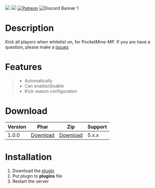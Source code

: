 [![](https://poggit.pmmp.io/shield.state/WhitelistKick)](https://poggit.pmmp.io/p/WhitelistKick)
[![](https://poggit.pmmp.io/shield.api/WhitelistKick)](https://poggit.pmmp.io/p/WhitelistKick)
[![Patreon](https://img.shields.io/badge/Patreon-F96854?style=for-the-badge&logo=patreon&logoColor=white)](https://patreon.com/Kylan1940)
![Discord Banner 1](https://discordapp.com/api/guilds/1121026138525945956/widget.png?style=banner1)

# Description
Kick all players when whitelist on, for PocketMine-MP. If you are have a question, please make a [issues](https://github.com/Kylan1940/WhitelistKick/issues/new)

# Features
>- Automatically
>- Can enable/disable
>- Kick reason configuration

# Download
| Version | Phar | Zip | Support |
|---|---|---|---|
| 1.0.0 | [Download]() | [Download]() | 5.x.x |

# Installation
1. Download the [plugin]()
3. Put plugin to **plugins** file
4. Restart the server